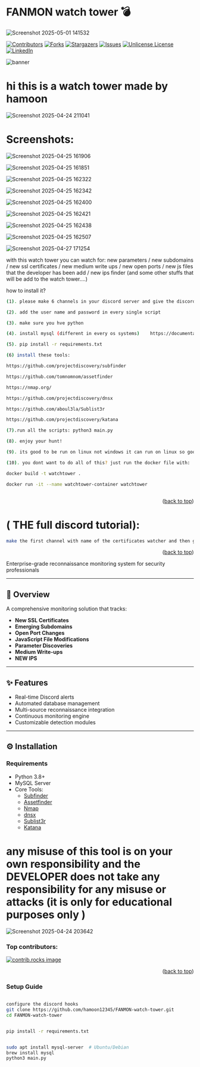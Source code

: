 
# FANMON watch tower 💣


![Screenshot 2025-05-01 141532](https://github.com/user-attachments/assets/0fac16b0-b692-42fb-8eb7-df26a1759733)



<a id="readme-top"></a>

[![Contributors][contributors-shield]][contributors-url]
[![Forks][forks-shield]][forks-url]
[![Stargazers][stars-shield]][stars-url]
[![Issues][issues-shield]][issues-url]
[![Unlicense License][license-shield]][license-url]
[![LinkedIn][linkedin-shield]][linkedin-url]




![banner](https://github.com/user-attachments/assets/b2915a92-82db-4aaf-8a19-927ad51302d9)

# hi this is a watch tower made by hamoon



![Screenshot 2025-04-24 211041](https://github.com/user-attachments/assets/ec8b0fe2-e126-4f93-9bc5-80d1b931e7a3)


# Screenshots:

![Screenshot 2025-04-25 161906](https://github.com/user-attachments/assets/d8328193-8f35-4b44-8642-8f2ad6385c48)

![Screenshot 2025-04-25 161851](https://github.com/user-attachments/assets/e3a9244b-3eef-4511-9f35-e9ae6d10edd2)

![Screenshot 2025-04-25 162322](https://github.com/user-attachments/assets/ea161585-bd75-40f7-8478-808ba93c8c52)

![Screenshot 2025-04-25 162342](https://github.com/user-attachments/assets/98eafbe4-bbe1-48d3-8d1a-e187b253c84a)

![Screenshot 2025-04-25 162400](https://github.com/user-attachments/assets/1833bd7b-c429-4d25-ad79-410fba730dd6)

![Screenshot 2025-04-25 162421](https://github.com/user-attachments/assets/49e91873-9617-4ce9-bade-286cb336ded0)

![Screenshot 2025-04-25 162438](https://github.com/user-attachments/assets/5faf11dd-7ed3-4f90-b001-6edcb4c997cc)

![Screenshot 2025-04-25 162507](https://github.com/user-attachments/assets/8acb4c1e-60a4-4236-abb4-1f0caf9f54dc)

![Screenshot 2025-04-27 171254](https://github.com/user-attachments/assets/d9a46179-d4fc-41fd-834f-b7726f117be4)


with this watch tower you can watch for: new parameters / new subdomains / new ssl certificates / new medium write ups / new open ports / new js files that the developer has been add / new ips finder (and some other stuffs that will be add to the watch tower....)

how to install it? 
 ```sh
(1). please make 6 channels in your discord server and give the discord hook link for every script in the src

(2). add the user name and password in every single script

(3). make sure you hve python

(4). install mysql (different in every os systems)    https://documentation.ubuntu.com/server/how-to/databases/install-mysql/index.html https://dev.mysql.com/doc/mysql/en/linux-installation-debian.html (no need for making the databases your self the tool will make it)

(5). pip install -r requirements.txt

(6) install these tools: 

https://github.com/projectdiscovery/subfinder

https://github.com/tomnomnom/assetfinder

https://nmap.org/

https://github.com/projectdiscovery/dnsx

https://github.com/aboul3la/Sublist3r

https://github.com/projectdiscovery/katana

(7).run all the scripts: python3 main.py

(8). enjoy your hunt!

(9). its good to be run on linux not windows it can run on linux so good but you can have such a problems on windows

(10). you dont want to do all of this? just run the docker file with:

docker build -t watchtower .

docker run -it --name watchtower-container watchtower



 ```


<p align="right">(<a href="#readme-top">back to top</a>)</p>


# ( THE full discord tutorial):

```sh
make the first channel with name of the certificates watcher and then go to the server settings and make an web hook for just that channel and copy the web hook and replace in the web hook input and then do this for all the script until the last script. this configuration is so important for watch tower ( sooooooo important!!!!! )

```


<p align="right">(<a href="#readme-top">back to top</a>)</p>



Enterprise-grade reconnaissance monitoring system for security professionals

---

## 🚀 Overview
A comprehensive monitoring solution that tracks:
- **New SSL Certificates**
- **Emerging Subdomains**
- **Open Port Changes**
- **JavaScript File Modifications**
- **Parameter Discoveries**
- **Medium Write-ups**
- **NEW IPS**

---

## ✨ Features
- Real-time Discord alerts
- Automated database management
- Multi-source reconnaissance integration
- Continuous monitoring engine
- Customizable detection modules

---

## ⚙️ Installation

### Requirements
- Python 3.8+
- MySQL Server
- Core Tools:
  - [Subfinder](https://github.com/projectdiscovery/subfinder)
  - [Assetfinder](https://github.com/tomnomnom/assetfinder)
  - [Nmap](https://nmap.org/)
  - [dnsx](https://github.com/projectdiscovery/dnsx)
  - [Sublist3r](https://github.com/aboul3la/Sublist3r)
  - [Katana](https://github.com/projectdiscovery/katana)


# any misuse of this tool is on your own responsibility and the DEVELOPER does not take any responsibility for any misuse or attacks (it is only for educational purposes only )

![Screenshot 2025-04-24 203642](https://github.com/user-attachments/assets/e6cd18d9-5064-4ece-a849-3a1d80c45b28)

### Top contributors:

<a href="https://github.com/hamoon12345/FANMON-watch-tower/graphs/contributors">
  <img src="https://contrib.rocks/image?repo=hamoon12345/FANMON-watch-tower" alt="contrib.rocks image" />
</a>

<p align="right">(<a href="#readme-top">back to top</a>)</p>

[contributors-shield]: https://img.shields.io/github/contributors/hamoon12345/FANMON-watch-tower.svg?style=for-the-badge
[contributors-url]: https://github.com/hamoon12345/FANMON-watch-tower/graphs/contributors
[forks-shield]: https://img.shields.io/github/forks/hamoon12345/FANMON-watch-tower.svg?style=for-the-badge
[forks-url]: https://github.com/hamoon12345/FANMON-watch-tower/network/members
[stars-shield]: https://img.shields.io/github/stars/hamoon12345/FANMON-watch-tower.svg?style=for-the-badge
[stars-url]: https://github.com/hamoon12345/FANMON-watch-tower/stargazers
[issues-shield]: https://img.shields.io/github/issues/hamoon12345/FANMON-watch-tower.svg?style=for-the-badge
[issues-url]: https://github.com/hamoon12345/FANMON-watch-tower/issues
[license-shield]: https://img.shields.io/github/license/hamoon12345/FANMON-watch-tower.svg?style=for-the-badge
[license-url]: https://github.com/hamoon12345/FANMON-watch-tower/blob/master/LICENSE.txt
[linkedin-shield]: https://img.shields.io/badge/-LinkedIn-black.svg?style=for-the-badge&logo=linkedin&colorB=555
[linkedin-url]: https://linkedin.com/in/hamoon12345

### Setup Guide
```bash

configure the discord hooks
git clone https://github.com/hamoon12345/FANMON-watch-tower.git
cd FANMON-watch-tower


pip install -r requirements.txt


sudo apt install mysql-server  # Ubuntu/Debian
brew install mysql
python3 main.py           

